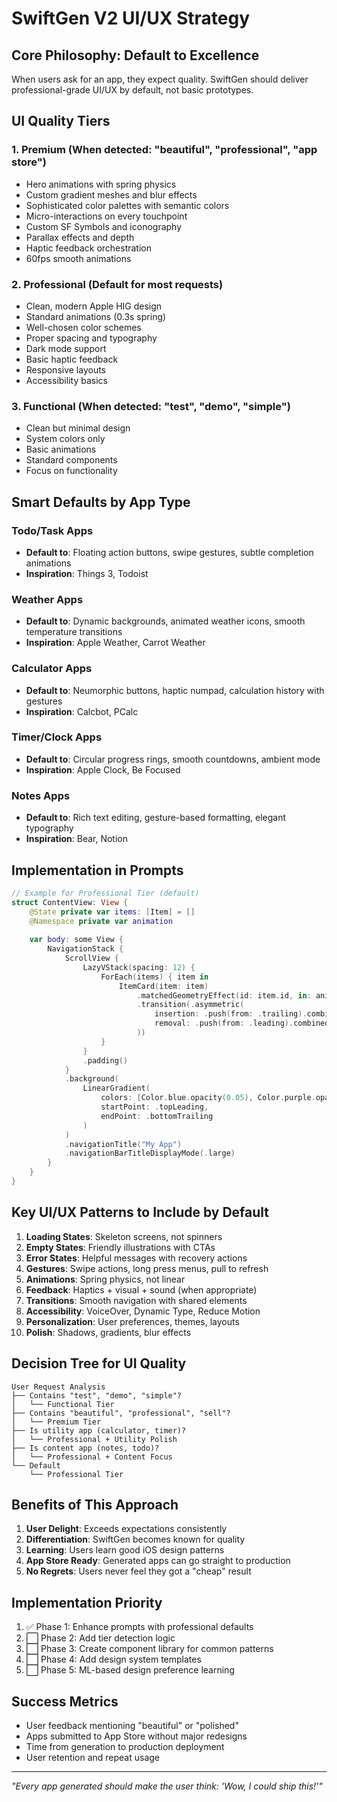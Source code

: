 # SwiftGen V2 UI/UX Strategy

## Core Philosophy: Default to Excellence

When users ask for an app, they expect quality. SwiftGen should deliver professional-grade UI/UX by default, not basic prototypes.

## UI Quality Tiers

### 1. **Premium** (When detected: "beautiful", "professional", "app store")
- Hero animations with spring physics
- Custom gradient meshes and blur effects
- Sophisticated color palettes with semantic colors
- Micro-interactions on every touchpoint
- Custom SF Symbols and iconography
- Parallax effects and depth
- Haptic feedback orchestration
- 60fps smooth animations

### 2. **Professional** (Default for most requests)
- Clean, modern Apple HIG design
- Standard animations (0.3s spring)
- Well-chosen color schemes
- Proper spacing and typography
- Dark mode support
- Basic haptic feedback
- Responsive layouts
- Accessibility basics

### 3. **Functional** (When detected: "test", "demo", "simple")
- Clean but minimal design
- System colors only
- Basic animations
- Standard components
- Focus on functionality

## Smart Defaults by App Type

### Todo/Task Apps
- **Default to**: Floating action buttons, swipe gestures, subtle completion animations
- **Inspiration**: Things 3, Todoist

### Weather Apps  
- **Default to**: Dynamic backgrounds, animated weather icons, smooth temperature transitions
- **Inspiration**: Apple Weather, Carrot Weather

### Calculator Apps
- **Default to**: Neumorphic buttons, haptic numpad, calculation history with gestures
- **Inspiration**: Calcbot, PCalc

### Timer/Clock Apps
- **Default to**: Circular progress rings, smooth countdowns, ambient mode
- **Inspiration**: Apple Clock, Be Focused

### Notes Apps
- **Default to**: Rich text editing, gesture-based formatting, elegant typography
- **Inspiration**: Bear, Notion

## Implementation in Prompts

```swift
// Example for Professional Tier (default)
struct ContentView: View {
    @State private var items: [Item] = []
    @Namespace private var animation
    
    var body: some View {
        NavigationStack {
            ScrollView {
                LazyVStack(spacing: 12) {
                    ForEach(items) { item in
                        ItemCard(item: item)
                            .matchedGeometryEffect(id: item.id, in: animation)
                            .transition(.asymmetric(
                                insertion: .push(from: .trailing).combined(with: .opacity),
                                removal: .push(from: .leading).combined(with: .opacity)
                            ))
                    }
                }
                .padding()
            }
            .background(
                LinearGradient(
                    colors: [Color.blue.opacity(0.05), Color.purple.opacity(0.03)],
                    startPoint: .topLeading,
                    endPoint: .bottomTrailing
                )
            )
            .navigationTitle("My App")
            .navigationBarTitleDisplayMode(.large)
        }
    }
}
```

## Key UI/UX Patterns to Include by Default

1. **Loading States**: Skeleton screens, not spinners
2. **Empty States**: Friendly illustrations with CTAs
3. **Error States**: Helpful messages with recovery actions
4. **Gestures**: Swipe actions, long press menus, pull to refresh
5. **Animations**: Spring physics, not linear
6. **Feedback**: Haptics + visual + sound (when appropriate)
7. **Transitions**: Smooth navigation with shared elements
8. **Accessibility**: VoiceOver, Dynamic Type, Reduce Motion
9. **Personalization**: User preferences, themes, layouts
10. **Polish**: Shadows, gradients, blur effects

## Decision Tree for UI Quality

```
User Request Analysis
├── Contains "test", "demo", "simple"?
│   └── Functional Tier
├── Contains "beautiful", "professional", "sell"?
│   └── Premium Tier
├── Is utility app (calculator, timer)?
│   └── Professional + Utility Polish
├── Is content app (notes, todo)?
│   └── Professional + Content Focus
└── Default
    └── Professional Tier
```

## Benefits of This Approach

1. **User Delight**: Exceeds expectations consistently
2. **Differentiation**: SwiftGen becomes known for quality
3. **Learning**: Users learn good iOS design patterns
4. **App Store Ready**: Generated apps can go straight to production
5. **No Regrets**: Users never feel they got a "cheap" result

## Implementation Priority

1. ✅ Phase 1: Enhance prompts with professional defaults
2. ⬜ Phase 2: Add tier detection logic
3. ⬜ Phase 3: Create component library for common patterns
4. ⬜ Phase 4: Add design system templates
5. ⬜ Phase 5: ML-based design preference learning

## Success Metrics

- User feedback mentioning "beautiful" or "polished"
- Apps submitted to App Store without major redesigns
- Time from generation to production deployment
- User retention and repeat usage

---

*"Every app generated should make the user think: 'Wow, I could ship this!'"*